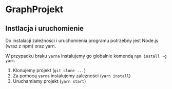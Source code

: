 # GraphProjekt

## Instlacja i uruchomienie
Do instalacji zależności i uruchomienia programu potrzebny jest Node.js (wraz z npm) oraz yarn.

W przypadku braku `yarna` instalujemy go globalnie komendą `npm install -g yarn`

1. Klonujemy projekt (`git clone ...`)
2. Za pomocą `yarna` instalujemy zależności (`yarn install`)
3. Uruchamiamy projekt (`yarn start`)
